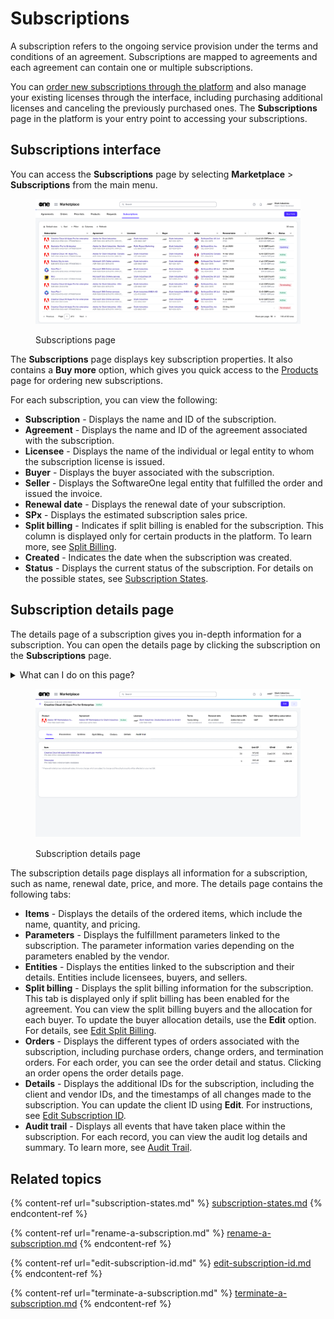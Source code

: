 # Subscriptions

A subscription refers to the ongoing service provision under the terms and conditions of an agreement. Subscriptions are mapped to agreements and each agreement can contain one or multiple subscriptions.&#x20;

You can [order new subscriptions through the platform](buy-products-and-services.md) and also manage your existing licenses through the interface, including purchasing additional licenses and canceling the previously purchased ones. The **Subscriptions** page in the platform is your entry point to accessing your subscriptions.&#x20;

## Subscriptions interface

You can access the **Subscriptions** page by selecting **Marketplace** > **Subscriptions** from the main menu.

<figure><img src="../../../.gitbook/assets/image (904).png" alt=""><figcaption><p>Subscriptions page</p></figcaption></figure>

The **Subscriptions** page displays key subscription properties. It also contains a **Buy more** option, which gives you quick access to the [Products ](../products.md)page for ordering new subscriptions.

For each subscription, you can view the following:

* **Subscription** - Displays the name and ID of the subscription.
* **Agreement** - Displays the name and ID of the agreement associated with the subscription.
* **Licensee** - Displays the name of the individual or legal entity to whom the subscription license is issued.
* **Buyer** - Displays the buyer associated with the subscription.
* **Seller** - Displays the SoftwareOne legal entity that fulfilled the order and issued the invoice.
* **Renewal date** - Displays the renewal date of your subscription.
* **SPx** - Displays the estimated subscription sales price.
* **Split billing** - Indicates if split billing is enabled for the subscription. This column is displayed only for certain products in the platform. To learn more, see [Split Billing](../billing/).
* **Created** - Indicates the date when the subscription was created.
* **Status** - Displays the current status of the subscription. For details on the possible states, see [Subscription States](subscription-states.md).

## Subscription details page <a href="#subscription-details" id="subscription-details"></a>

The details page of a subscription gives you in-depth information for a subscription. You can open the details page by clicking the subscription on the **Subscriptions** page.&#x20;

<details>

<summary>What can I do on this page?</summary>

From the details page, you can complete the following tasks:&#x20;

* [Edit the subscription to increase or decrease licenses](../../../marketplace-platform/getting-started/marketplace-for-clients/adjust-subscription-quantity.md)
* [Rename your subscription](rename-a-subscription.md)
* [Terminate a subscription](terminate-a-subscription.md)
* [Edit the subscription ID](edit-subscription-id.md)
* [Edit split billing allocation](../billing/edit-split-billing.md) (only if split billing is enabled)

</details>

<figure><img src="../../../.gitbook/assets/Subscriptiondetails.png" alt=""><figcaption><p>Subscription details page</p></figcaption></figure>

The subscription details page displays all information for a subscription, such as name, renewal date, price, and more. The details page contains the following tabs:

* **Items** - Displays the details of the ordered items, which include the name, quantity, and pricing.
* **Parameters** - Displays the fulfillment parameters linked to the subscription. The parameter information varies depending on the parameters enabled by the vendor.
* **Entities** - Displays the entities linked to the subscription and their details. Entities include licensees, buyers, and sellers.&#x20;
* **Split billing** - Displays the split billing information for the subscription. This tab is displayed only if split billing has been enabled for the agreement. You can view the split billing buyers and the allocation for each buyer. To update the buyer allocation details, use the **Edit** option. For details, see [Edit Split Billing](../billing/edit-split-billing.md).
* **Orders** - Displays the different types of orders associated with the subscription, including purchase orders, change orders, and termination orders. For each order, you can see the order detail and status. Clicking an order opens the order details page.&#x20;
* **Details** - Displays the additional IDs for the subscription, including the client and vendor IDs, and the timestamps of all changes made to the subscription. You can update the client ID using **Edit**. For instructions, see [Edit Subscription ID](edit-subscription-id.md).&#x20;
* **Audit trail** - Displays all events that have taken place within the subscription. For each record, you can view the audit log details and summary. To learn more, see [Audit Trail](../../settings/audit-trail.md).&#x20;

## Related topics

{% content-ref url="subscription-states.md" %}
[subscription-states.md](subscription-states.md)
{% endcontent-ref %}

{% content-ref url="rename-a-subscription.md" %}
[rename-a-subscription.md](rename-a-subscription.md)
{% endcontent-ref %}

{% content-ref url="edit-subscription-id.md" %}
[edit-subscription-id.md](edit-subscription-id.md)
{% endcontent-ref %}

{% content-ref url="terminate-a-subscription.md" %}
[terminate-a-subscription.md](terminate-a-subscription.md)
{% endcontent-ref %}
